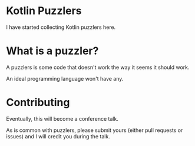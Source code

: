 Kotlin Puzzlers
===============

I have started collecting Kotlin puzzlers here.

What is a puzzler?
==================
 
A puzzlers is some code that doesn't work the way it seems it should work.

An ideal programming language won't have any.

Contributing
============

Eventually, this will become a conference talk.

As is common with puzzlers, please submit yours (either pull requests or issues) and I will credit you during the talk.

